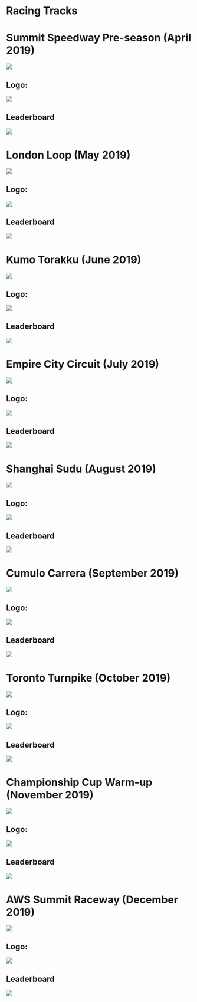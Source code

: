 # **Racing Tracks**

# Summit Speedway Pre-season (April 2019)
![](imgs/race-01.svg)
## Logo:
![](imgs/logo-01.PNG)
## Leaderboard
![](imgs/names-01.PNG)

# London Loop (May 2019)
![](imgs/race-02.svg)
## Logo:
![](imgs/logo-02.PNG)
## Leaderboard
![](imgs/names-02.PNG)

# Kumo Torakku (June 2019)
![](imgs/race-03.svg)
## Logo:
![](imgs/logo-03.PNG)
## Leaderboard
![](imgs/names-03.PNG)

# Empire City Circuit (July 2019)
![](imgs/race-04.svg)
## Logo:
![](imgs/logo-04.PNG)
## Leaderboard
![](imgs/names-04.PNG)

# Shanghai Sudu (August 2019)
![](imgs/race-05.svg)
## Logo:
![](imgs/logo-05.PNG)
## Leaderboard
![](imgs/names-05.PNG)

# Cumulo Carrera (September 2019)
![](imgs/race-06.svg)
## Logo:
![](imgs/logo-06.PNG)
## Leaderboard
![](imgs/names-06.PNG)

# Toronto Turnpike (October 2019)
![](imgs/race-07.svg)
## Logo:
![](imgs/logo-07.PNG)
## Leaderboard
![](imgs/names-07.PNG)

# Championship Cup Warm-up (November 2019)
![](imgs/race-08.svg)
## Logo:
![](imgs/logo-08.PNG)
## Leaderboard
![](imgs/names-08.PNG)

# AWS Summit Raceway (December 2019)
![](imgs/race-09.svg)
## Logo:
![](imgs/logo-09.PNG)
## Leaderboard
![](imgs/names-09.PNG)

